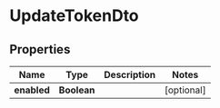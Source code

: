 
# UpdateTokenDto

## Properties
| Name        | Type        | Description | Notes      |
| ----------- | ----------- | ----------- | ---------- |
| **enabled** | **Boolean** |             | [optional] |
